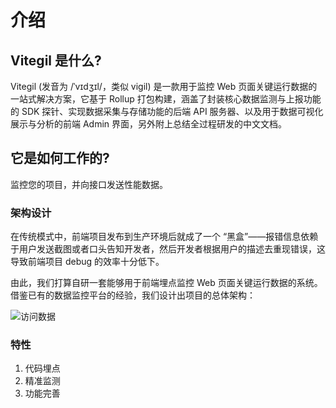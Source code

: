 # 介绍

## Vitegil 是什么?

Vitegil (发音为 /ˈvɪdʒɪl/，类似 vigil) 是一款用于监控 Web 页面关键运行数据的一站式解决方案，它基于 Rollup 打包构建，涵盖了封装核心数据监测与上报功能的 SDK 探针、实现数据采集与存储功能的后端 API 服务器、以及用于数据可视化展示与分析的前端 Admin 界面，另外附上总结全过程研发的中文文档。

## 它是如何工作的?

监控您的项目，并向接口发送性能数据。

### 架构设计

在传统模式中，前端项目发布到生产环境后就成了一个 “黑盒”——报错信息依赖于用户发送截图或者口头告知开发者，然后开发者根据用户的描述去重现错误，这导致前端项目 debug 的效率十分低下。

由此，我们打算自研一套能够用于前端埋点监控 Web 页面关键运行数据的系统。借鉴已有的数据监控平台的经验，我们设计出项目的总体架构：

<img :src="$withBase('/images/framework.png')" alt="访问数据">

### 特性

1. 代码埋点
2. 精准监测
3. 功能完善

